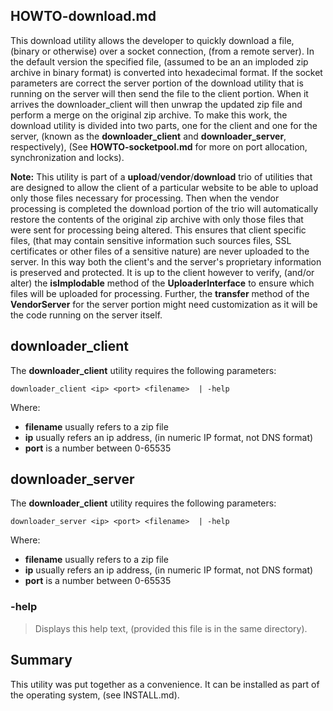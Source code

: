## HOWTO-download.md
This download utility allows the developer to quickly download a file, (binary or otherwise) over a socket connection, (from a remote server). In the default version the specified file, (assumed to be an an imploded zip archive in binary format) is converted into hexadecimal format. If the socket parameters are correct the server portion of the download utility that is running on the server will then send the file to the client portion. When it arrives the downloader_client will then unwrap the updated zip file and perform a merge on the original zip archive. To make this work, the download utility is divided into two parts, one for the client and one for the server, (known as the **downloader_client** and **downloader_server**, respectively), (See **HOWTO-socketpool.md** for more on port allocation, synchronization and locks). 

**Note:** This utility is part of a **upload**/**vendor**/**download** trio of utilities that are designed to allow the client of a particular website to be able to upload only those files necessary for processing. Then when the vendor processing is completed the download portion of the trio will automatically restore the contents of the original zip archive with only those files that were sent for processing being altered. This ensures that client specific files, (that may contain sensitive information such sources files, SSL certificates or other files of a sensitive nature) are never uploaded to the server. In this way both the client's and the server's proprietary information is preserved and protected. It is up to the client however to verify, (and/or alter) the **isImplodable** method of the **UploaderInterface** to ensure which files will be uploaded for processing. Further, the **transfer** method of the **VendorServer** for the server portion might need customization as it will be the code running on the server itself. 

## downloader_client
The **downloader_client** utility requires the following parameters:

	downloader_client <ip> <port> <filename>  | -help

Where:

 - **filename** usually refers to a zip file
 - **ip** usually refers an ip address, (in numeric IP format, not DNS format)
 - **port** is a number between 0-65535

## downloader_server
The **downloader_client** utility requires the following parameters:

	downloader_server <ip> <port> <filename>  | -help

Where:

 - **filename** usually refers to a zip file
 - **ip** usually refers an ip address, (in numeric IP format, not DNS format)
 - **port** is a number between 0-65535

### -help
> Displays this help text, (provided this file is in the same directory).

## Summary
This utility was put together as a convenience. It can be installed as part of the operating system, (see INSTALL.md).


 
